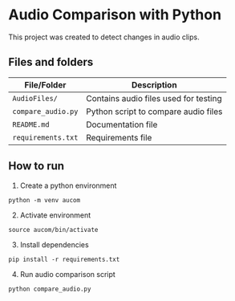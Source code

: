 # Audio Comparison with Python

This project was created to detect changes in audio clips. 

## Files and folders

| File/Folder | Description |
|-------------|-------------|
| `AudioFiles/` | Contains audio files used for testing |
| `compare_audio.py` | Python script to compare audio files |
| `README.md` | Documentation file |
| `requirements.txt` | Requirements file |

## How to run

1. Create a python environment

```
python -m venv aucom
```

2. Activate environment

```
source aucom/bin/activate
```

3. Install dependencies

```
pip install -r requirements.txt
```

4. Run audio comparison script

```
python compare_audio.py
```
